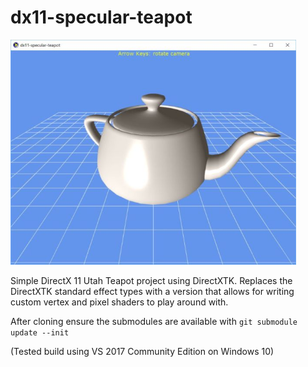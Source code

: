 # dx11-specular-teapot
<img src="teapot.jpg" width="457px"></img>

Simple DirectX 11 Utah Teapot project using DirectXTK.
Replaces the DirectXTK standard effect types with a version that allows for writing custom vertex and pixel shaders to play around with.

After cloning ensure the submodules are available with `git submodule update --init`

(Tested build using VS 2017 Community Edition on Windows 10)
